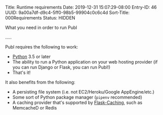 Title: Runtime requirements
Date: 2019-12-31 15:07:29-08:00
Entry-ID: 46
UUID: 9a00a7df-d9c4-5ff0-98b5-99904c0c6c4d
Sort-Title: 000Requirements
Status: HIDDEN

What you need in order to run Publ

.....

Publ requires the following to work:

* [Python](https://python.org/) 3.5 or later
* The ability to run a Python application on your web hosting provider (if you can run Django or Flask, you can run Publ!)
* That's it!

It also benefits from the following:

* A persisting file system (i.e. not EC2/Heroku/Google AppEngine/etc.)
* Some sort of Python package manager (`pipenv` recommended)
* A caching provider that's supported by [Flask-Caching](https://pythonhosted.org/Flask-Caching/), such as MemcacheD or Redis
